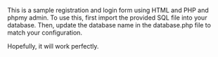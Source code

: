 This is a sample registration and login form using HTML and PHP and phpmy admin.
To use this, first import the provided SQL file into your database. Then, update the database name in the database.php file to match your configuration.

Hopefully, it will work perfectly.
